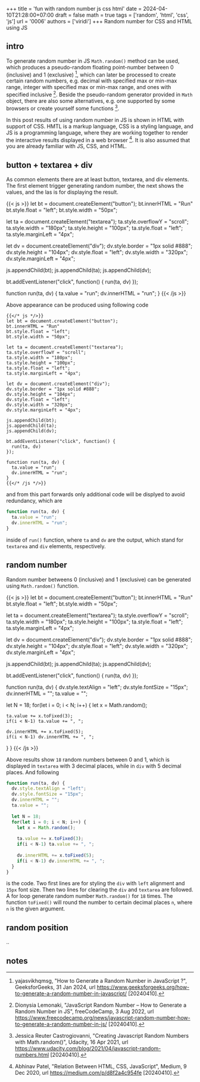 +++
title = 'fun with random number js css html'
date = 2024-04-10T21:28:00+07:00
draft = false
math = true
tags = ['random', 'html', 'css', 'js']
url = '0006'
authors = ['viridi']
+++
Random number for CSS and HTML using JS <!--more-->


## intro
To generate random number in JS `Math.random()` method can be used, which produces a pseudo-random floating point-number between 0 (inclusive) and 1 (exclusive) [^yajasvikhqmsg_2024], which can later be processed to create certain random numbers, e.g. decimal with specified max or min-max range, integer with specified max or min-max range, and ones with specified inclusive [^lemonaki_2022]. Beside the pseudo-random generator provided in `Math` object, there are also some alternatives, e.g. one supported by some browsers or create yourself some functions [^castrogiovanni_2021].

In this post results of using random number in JS is shown in HTML with support of CSS. HMTL is a markup language, CSS is a styling language, and JS is a programming language, where they are working together to render the interactive results displayed in a web browser [^patel_2020]. It is also assumed that you are already familiar with JS, CSS, and HTML.


## button + textarea + div
As common elements there are at least button, textarea, and div elements. The first element trigger generating random number, the next shows the values, and the las is for displaying the result. 


{{< js >}}
let bt = document.createElement("button");
bt.innerHTML = "Run"
bt.style.float = "left";
bt.style.width = "50px";

let ta = document.createElement("textarea");
ta.style.overflowY = "scroll";
ta.style.width = "180px";
ta.style.height = "100px";
ta.style.float = "left";
ta.style.marginLeft = "4px";

let dv = document.createElement("div");
dv.style.border = "1px solid #888";
dv.style.height = "104px";
dv.style.float = "left";
dv.style.width = "320px";
dv.style.marginLeft = "4px";

js.appendChild(bt);
js.appendChild(ta);
js.appendChild(dv);

bt.addEventListener("click", function() {
  run(ta, dv)
});

function run(ta, dv) {
  ta.value = "run";
  dv.innerHTML = "run";
}
{{< /js >}}

Above appearance can be produced using following code

```
{{</* js */>}}
let bt = document.createElement("button");
bt.innerHTML = "Run"
bt.style.float = "left";
bt.style.width = "50px";

let ta = document.createElement("textarea");
ta.style.overflowY = "scroll";
ta.style.width = "180px";
ta.style.height = "100px";
ta.style.float = "left";
ta.style.marginLeft = "4px";

let dv = document.createElement("div");
dv.style.border = "1px solid #888";
dv.style.height = "104px";
dv.style.float = "left";
dv.style.width = "320px";
dv.style.marginLeft = "4px";

js.appendChild(bt);
js.appendChild(ta);
js.appendChild(dv);

bt.addEventListener("click", function() {
  run(ta, dv)
});

function run(ta, dv) {
  ta.value = "run";
  dv.innerHTML = "run";
}
{{</* /js */>}}
```

and from this part forwards only additional code will be displyed to avoid redundancy, which are

```js
function run(ta, dv) {
  ta.value = "run";
  dv.innerHTML = "run";
}
```

inside of `run()` function, where `ta` and `dv` are the output, which stand for `textarea` and `div` elements, respectively.


## random number
Random number betweens 0 (inclusive) and 1 (exclusive) can be generated using `Math.random()` function.

{{< js >}}
let bt = document.createElement("button");
bt.innerHTML = "Run"
bt.style.float = "left";
bt.style.width = "50px";

let ta = document.createElement("textarea");
ta.style.overflowY = "scroll";
ta.style.width = "180px";
ta.style.height = "100px";
ta.style.float = "left";
ta.style.marginLeft = "4px";

let dv = document.createElement("div");
dv.style.border = "1px solid #888";
dv.style.height = "104px";
dv.style.float = "left";
dv.style.width = "320px";
dv.style.marginLeft = "4px";

js.appendChild(bt);
js.appendChild(ta);
js.appendChild(dv);

bt.addEventListener("click", function() {
  run(ta, dv)
});

function run(ta, dv) {
  dv.style.textAlign = "left";
  dv.style.fontSize = "15px";
  dv.innerHTML = "";
  ta.value = "";
  
  let N = 18;
  for(let i = 0; i < N; i++) {
    let x = Math.random();
    
    ta.value += x.toFixed(3);
    if(i < N-1) ta.value += ", ";
    
    dv.innerHTML += x.toFixed(5); 
    if(i < N-1) dv.innerHTML += ", ";
  }
}
{{< /js >}}

Above results show `18` random numbers between 0 and 1, which is displayed in `textarea` with 3 decimal places, while in `div` with 5 decimal places. And following

```js
function run(ta, dv) {
  dv.style.textAlign = "left";
  dv.style.fontSize = "15px";
  dv.innerHTML = "";
  ta.value = "";
  
  let N = 18;
  for(let i = 0; i < N; i++) {
    let x = Math.random();
    
    ta.value += x.toFixed(3);
    if(i < N-1) ta.value += ", ";
    
    dv.innerHTML += x.toFixed(5); 
    if(i < N-1) dv.innerHTML += ", ";
  }
}
```

is the code. Two first lines are for styling the `div` with `left` alignment and `15px` font size. Then two lines for clearing the `div` and `textarea` are followed. A for loop generate random number `Math.random()` for `18` times. The function `toFixed()` will round the number to certain decimal places `n`, where `n` is the given argument.


## random position
..


## notes
[^castrogiovanni_2021]: Jessica Reuter Castrogiovanni, "Creating Javascript Random Numbers with Math.random()", Udacity, 16 Apr 2021, url https://www.udacity.com/blog/2021/04/javascript-random-numbers.html [20240410].
[^lemonaki_2022]: Dionysia Lemonaki, "JavaScript Random Number – How to Generate a Random Number in JS", freeCodeCamp, 3 Aug 2022, url https://www.freecodecamp.org/news/javascript-random-number-how-to-generate-a-random-number-in-js/ [20240410].
[^patel_2020]: Abhinav Patel, "Relation Between HTML, CSS, JavaScript", Medium, 9 Dec 2020, url https://medium.com/p/d8f2a4c954fe [20240410].
[^yajasvikhqmsg_2024]: yajasvikhqmsg, "How to Generate a Random Number in JavaScript ?", GeeksforGeeks, 31 Jan 2024, url https://www.geeksforgeeks.org/how-to-generate-a-random-number-in-javascript/ [20240410].
